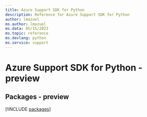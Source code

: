 ```yaml
---
title: Azure Support SDK for Python
description: Reference for Azure Support SDK for Python
author: lmazuel
ms.author: lmazuel
ms.data: 05/15/2023
ms.topic: reference
ms.devlang: python
ms.service: support
---
```

# Azure Support SDK for Python - preview
## Packages - preview
[!INCLUDE [packages](support-index.md)]